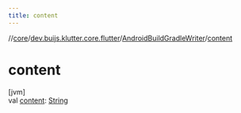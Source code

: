 ```yaml
---
title: content
---
```

//[core](../../../index.html)/[dev.buijs.klutter.core.flutter](../index.html)/[AndroidBuildGradleWriter](index.html)/[content](content.html)



# content



[jvm]\
val [content](content.html): [String](https://kotlinlang.org/api/latest/jvm/stdlib/kotlin/-string/index.html)




